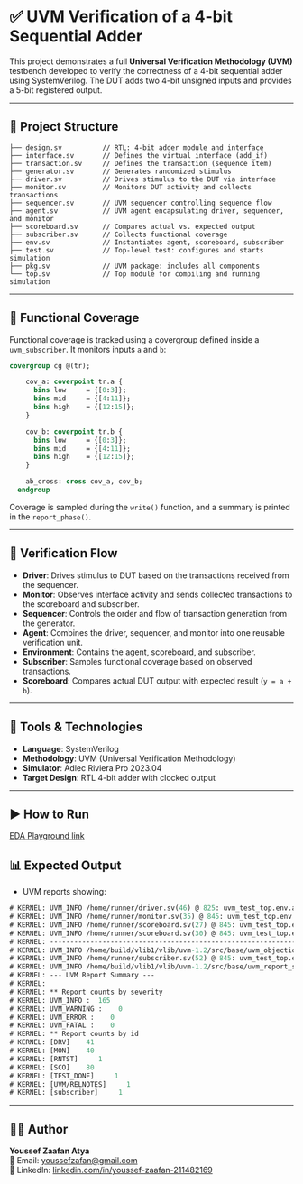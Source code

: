 
# ✅ UVM Verification of a 4-bit Sequential Adder

This project demonstrates a full **Universal Verification Methodology (UVM)** testbench developed to verify the correctness of a 4-bit sequential adder using SystemVerilog. The DUT adds two 4-bit unsigned inputs and provides a 5-bit registered output.

---

## 📁 Project Structure

```
├── design.sv          // RTL: 4-bit adder module and interface
├── interface.sv       // Defines the virtual interface (add_if)
├── transaction.sv     // Defines the transaction (sequence item)
├── generator.sv       // Generates randomized stimulus
├── driver.sv          // Drives stimulus to the DUT via interface
├── monitor.sv         // Monitors DUT activity and collects transactions
├── sequencer.sv       // UVM sequencer controlling sequence flow
├── agent.sv           // UVM agent encapsulating driver, sequencer, and monitor
├── scoreboard.sv      // Compares actual vs. expected output
├── subscriber.sv      // Collects functional coverage
├── env.sv             // Instantiates agent, scoreboard, subscriber
├── test.sv            // Top-level test: configures and starts simulation
├── pkg.sv             // UVM package: includes all components
└── top.sv             // Top module for compiling and running simulation
```

---

## 🧠 Functional Coverage

Functional coverage is tracked using a covergroup defined inside a `uvm_subscriber`. It monitors inputs `a` and `b`:

```systemverilog
covergroup cg @(tr);

    cov_a: coverpoint tr.a {
      bins low     = {[0:3]};
      bins mid     = {[4:11]};
      bins high    = {[12:15]};
    }

    cov_b: coverpoint tr.b {
      bins low     = {[0:3]};
      bins mid     = {[4:11]};
      bins high    = {[12:15]};
    }

    ab_cross: cross cov_a, cov_b;  
  endgroup
```

Coverage is sampled during the `write()` function, and a summary is printed in the `report_phase()`.

---

## 🧪 Verification Flow

- **Driver**: Drives stimulus to DUT based on the transactions received from the sequencer.
- **Monitor**: Observes interface activity and sends collected transactions to the scoreboard and subscriber.
- **Sequencer**: Controls the order and flow of transaction generation from the generator.
- **Agent**: Combines the driver, sequencer, and monitor into one reusable verification unit.
- **Environment**: Contains the agent, scoreboard, and subscriber.
- **Subscriber**: Samples functional coverage based on observed transactions.
- **Scoreboard**: Compares actual DUT output with expected result (`y = a + b`).

---

## 🔧 Tools & Technologies

- **Language**: SystemVerilog
- **Methodology**: UVM (Universal Verification Methodology)
- **Simulator**: Adlec Riviera Pro 2023.04
- **Target Design**: RTL 4-bit adder with clocked output

---

## ▶️ How to Run

[EDA Playground link](https://edaplayground.com/x/T5Kc) 

## 📊 Expected Output

- UVM reports showing:
  
```systemverilog
# KERNEL: UVM_INFO /home/runner/driver.sv(46) @ 825: uvm_test_top.env.ag.drv [DRV] Trigger DUT a: 11 ,b :  7
# KERNEL: UVM_INFO /home/runner/monitor.sv(35) @ 845: uvm_test_top.env.ag.mon [MON] Data send to Scoreboard a : 11 , b : 7 and y : 18
# KERNEL: UVM_INFO /home/runner/scoreboard.sv(27) @ 845: uvm_test_top.env.scb [SCO] Data rcvd from Monitor a: 11 , b : 7 and y : 18
# KERNEL: UVM_INFO /home/runner/scoreboard.sv(30) @ 845: uvm_test_top.env.scb [SCO] Transaction is correct
# KERNEL: ----------------------------------------------------------------
# KERNEL: UVM_INFO /home/build/vlib1/vlib/uvm-1.2/src/base/uvm_objection.svh(1271) @ 845: reporter [TEST_DONE] 'run' phase is ready to proceed to the 'extract' phase
# KERNEL: UVM_INFO /home/runner/subscriber.sv(52) @ 845: uvm_test_top.env.sub [subscriber] Functional Coverage is 100.000000
# KERNEL: UVM_INFO /home/build/vlib1/vlib/uvm-1.2/src/base/uvm_report_server.svh(869) @ 845: reporter [UVM/REPORT/SERVER] 
# KERNEL: --- UVM Report Summary ---
# KERNEL: 
# KERNEL: ** Report counts by severity
# KERNEL: UVM_INFO :  165
# KERNEL: UVM_WARNING :    0
# KERNEL: UVM_ERROR :    0
# KERNEL: UVM_FATAL :    0
# KERNEL: ** Report counts by id
# KERNEL: [DRV]    41
# KERNEL: [MON]    40
# KERNEL: [RNTST]     1
# KERNEL: [SCO]    80
# KERNEL: [TEST_DONE]     1
# KERNEL: [UVM/RELNOTES]     1
# KERNEL: [subscriber]     1
```

---

## 👨‍💻 Author

**Youssef Zaafan Atya**  
📧 Email: youssefzafan@gmail.com  
🔗 LinkedIn: [linkedin.com/in/youssef-zaafan-211482169](https://www.linkedin.com/in/youssef-zaafan-211482169)

